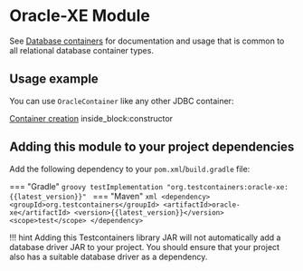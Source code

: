 # Oracle-XE Module

See [Database containers](./index.md) for documentation and usage that is common to all relational database container types.

## Usage example

You can use `OracleContainer` like any other JDBC container:
<!--codeinclude-->
[Container creation](../../../modules/oracle/src/test/java/org/testcontainers/junit/oracle/SimpleOracleTest.java) inside_block:constructor
<!--/codeinclude-->

## Adding this module to your project dependencies

Add the following dependency to your `pom.xml`/`build.gradle` file:

=== "Gradle"
    ```groovy
    testImplementation "org.testcontainers:oracle-xe:{{latest_version}}"
    ```
=== "Maven"
    ```xml
    <dependency>
        <groupId>org.testcontainers</groupId>
        <artifactId>oracle-xe</artifactId>
        <version>{{latest_version}}</version>
        <scope>test</scope>
    </dependency>
    ```

!!! hint
    Adding this Testcontainers library JAR will not automatically add a database driver JAR to your project. You should ensure that your project also has a suitable database driver as a dependency.


